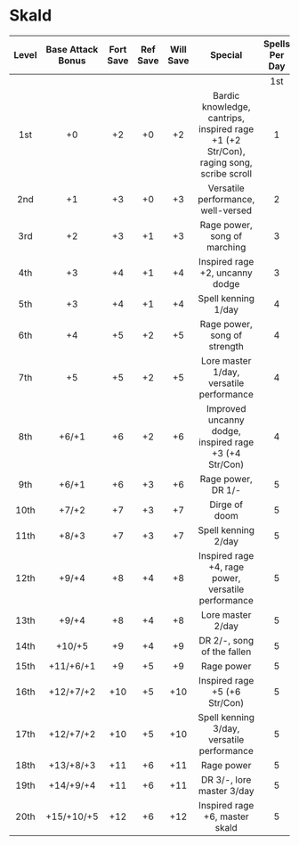 # Skald
| Level | Base Attack Bonus | Fort Save | Ref Save | Will Save |                                        Special                                        | Spells Per Day |     |     |     |     |     |
|:-----:|:-----------------:|:---------:|:--------:|:---------:|:-------------------------------------------------------------------------------------:|:--------------:|:---:|:---:|:---:|:---:|:---:|
|       |                   |           |          |           |                                                                                       |       1st      | 2nd | 3rd | 4th | 5th | 6th |
|  1st  |         +0        |     +2    |    +0    |     +2    | Bardic knowledge, cantrips, inspired rage +1 (+2 Str/Con), raging song, scribe scroll |        1       |  -  |  -  |  -  |  -  |  -  |
|  2nd  |         +1        |     +3    |    +0    |     +3    |                           Versatile performance, well-versed                          |        2       |  -  |  -  |  -  |  -  |  -  |
|  3rd  |         +2        |     +3    |    +1    |     +3    |                              Rage power, song of marching                             |        3       |  -  |  -  |  -  |  -  |  -  |
|  4th  |         +3        |     +4    |    +1    |     +4    |                            Inspired rage +2, uncanny dodge                            |        3       |  1  |  -  |  -  |  -  |  -  |
|  5th  |         +3        |     +4    |    +1    |     +4    |                                  Spell kenning 1/day                                  |        4       |  2  |  -  |  -  |  -  |  -  |
|  6th  |         +4        |     +5    |    +2    |     +5    |                              Rage power, song of strength                             |        4       |  3  |  -  |  -  |  -  |  -  |
|  7th  |         +5        |     +5    |    +2    |     +5    |                        Lore master 1/day, versatile performance                       |        4       |  3  |  1  |  -  |  -  |  -  |
|  8th  |       +6/+1       |     +6    |    +2    |     +6    |                 Improved uncanny dodge, inspired rage +3 (+4 Str/Con)                 |        4       |  4  |  2  |  -  |  -  |  -  |
|  9th  |       +6/+1       |     +6    |    +3    |     +6    |                                   Rage power, DR 1/-                                  |        5       |  4  |  3  |  -  |  -  |  -  |
|  10th |       +7/+2       |     +7    |    +3    |     +7    |                                     Dirge of doom                                     |        5       |  4  |  3  |  1  |  -  |  -  |
|  11th |       +8/+3       |     +7    |    +3    |     +7    |                                  Spell kenning 2/day                                  |        5       |  4  |  4  |  2  |  -  |  -  |
|  12th |       +9/+4       |     +8    |    +4    |     +8    |                  Inspired rage +4, rage power, versatile performance                  |        5       |  5  |  4  |  3  |  -  |  -  |
|  13th |       +9/+4       |     +8    |    +4    |     +8    |                                   Lore master 2/day                                   |        5       |  5  |  4  |  3  |  1  |  -  |
|  14th |       +10/+5      |     +9    |    +4    |     +9    |                               DR 2/-, song of the fallen                              |        5       |  5  |  4  |  4  |  2  |  -  |
|  15th |     +11/+6/+1     |     +9    |    +5    |     +9    |                                       Rage power                                      |        5       |  5  |  5  |  4  |  3  |  -  |
|  16th |     +12/+7/+2     |    +10    |    +5    |    +10    |                             Inspired rage +5 (+6 Str/Con)                             |        5       |  5  |  5  |  4  |  3  |  1  |
|  17th |     +12/+7/+2     |    +10    |    +5    |    +10    |                       Spell kenning 3/day, versatile performance                      |        5       |  5  |  5  |  4  |  4  |  2  |
|  18th |     +13/+8/+3     |    +11    |    +6    |    +11    |                                       Rage power                                      |        5       |  5  |  5  |  5  |  4  |  3  |
|  19th |     +14/+9/+4     |    +11    |    +6    |    +11    |                               DR 3/-, lore master 3/day                               |        5       |  5  |  5  |  5  |  5  |  4  |
|  20th |     +15/+10/+5    |    +12    |    +6    |    +12    |                             Inspired rage +6, master skald                            |        5       |  5  |  5  |  5  |  5  |  5  |